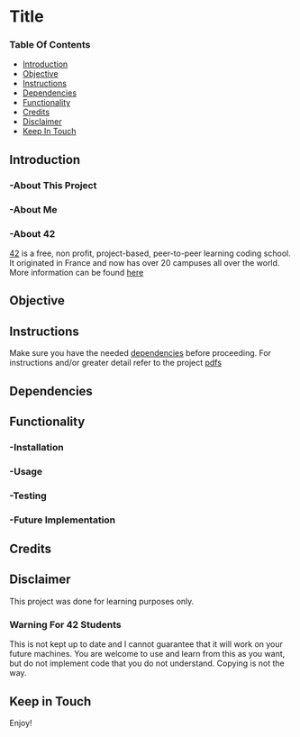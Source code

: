 # Title

### Table Of Contents
* [Introduction](#introduction)
* [Objective](#objective)
* [Instructions](#instructions)
* [Dependencies](#dependencies)
* [Functionality](#functionality)
* [Credits](#credits)
* [Disclaimer](#disclaimer)
* [Keep In Touch](#keep-in-touch)

## Introduction  

### -About This Project

### -About Me

### -About 42  
[42][42] is a free, non profit, project-based, peer-to-peer learning coding school. It originated in France and now has over 20 campuses all over the world. More information can be found [here][42] 

## Objective  

## Instructions
Make sure you have the needed [dependencies](#dependencies) before proceeding.
For instructions and/or greater detail refer to the project [pdfs][pdfs]  

## Dependencies  

## Functionality  

### -Installation 

### -Usage  

### -Testing  

### -Future Implementation  

## Credits  

## Disclaimer

This project was done for learning purposes only.  

### Warning For 42 Students

This is not kept up to date and I cannot guarantee that it will work on your future machines. You are welcome to use and learn from this as you want, but do not implement code that you do not understand. Copying is not the way. 

## Keep in Touch


Enjoy!

[42]: http://42.us.org "42 USA"
[pdfs]:  "Pdfs"